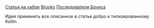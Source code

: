 [Статья на хабре](https://habr.com/company/jugru/blog/421789/)
[Brooks](http://worrydream.com/refs/Brooks-NoSilverBullet.pdf)
[Последователи Брукса](http://curtclifton.net/papers/MoseleyMarks06a.pdf)

Идея применить все описанное в статье добро к типизированному Kotlin
